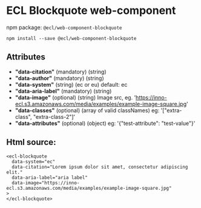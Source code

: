# ECL Blockquote web-component

npm package: `@ecl/web-component-blockquote`

```shell
npm install --save @ecl/web-component-blockquote
```

## Attributes

- **"data-citation"** (mandatory) (string)
- **"data-author"** (mandatory) (string)
- **"data-system"** (string) (ec or eu) default: ec
- **"data-aria-label"** (mandatory) (string)
- **"data-image"** (optional) (string) Image src, eg. 'https://inno-ecl.s3.amazonaws.com/media/examples/example-image-square.jpg'
- **"data-classes"** (optional) (array of valid classNames) eg: '["extra-class", "extra-class-2"]'
- **"data-attributes"** (optional) (object) eg: '{"test-attribute": "test-value"}'

## Html source:

<!-- prettier-ignore -->
```twig
<ecl-blockquote  
  data-system="ec"  
  data-citation="Lorem ipsum dolor sit amet, consectetur adipiscing elit."  
  data-aria-label="aria label"  
  data-image="https://inno-ecl.s3.amazonaws.com/media/examples/example-image-square.jpg"  
>  
</ecl-blockquote>
```
